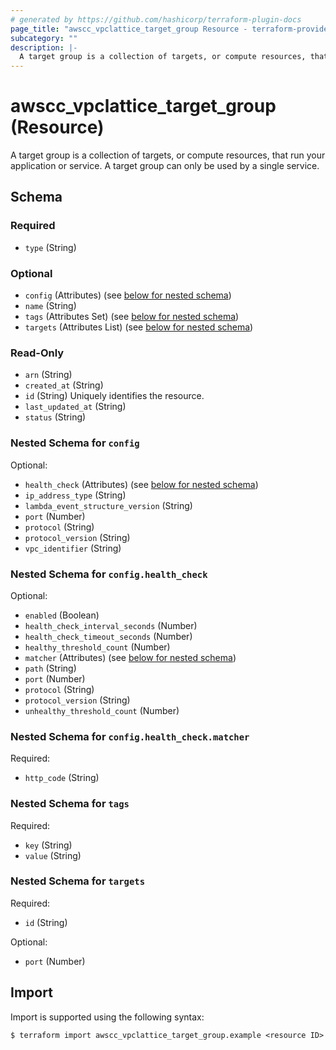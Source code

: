 ```yaml
---
# generated by https://github.com/hashicorp/terraform-plugin-docs
page_title: "awscc_vpclattice_target_group Resource - terraform-provider-awscc"
subcategory: ""
description: |-
  A target group is a collection of targets, or compute resources, that run your application or service. A target group can only be used by a single service.
---
```


# awscc_vpclattice_target_group (Resource)

A target group is a collection of targets, or compute resources, that run your application or service. A target group can only be used by a single service.



<!-- schema generated by tfplugindocs -->
## Schema

### Required

- `type` (String)

### Optional

- `config` (Attributes) (see [below for nested schema](#nestedatt--config))
- `name` (String)
- `tags` (Attributes Set) (see [below for nested schema](#nestedatt--tags))
- `targets` (Attributes List) (see [below for nested schema](#nestedatt--targets))

### Read-Only

- `arn` (String)
- `created_at` (String)
- `id` (String) Uniquely identifies the resource.
- `last_updated_at` (String)
- `status` (String)

<a id="nestedatt--config"></a>
### Nested Schema for `config`

Optional:

- `health_check` (Attributes) (see [below for nested schema](#nestedatt--config--health_check))
- `ip_address_type` (String)
- `lambda_event_structure_version` (String)
- `port` (Number)
- `protocol` (String)
- `protocol_version` (String)
- `vpc_identifier` (String)

<a id="nestedatt--config--health_check"></a>
### Nested Schema for `config.health_check`

Optional:

- `enabled` (Boolean)
- `health_check_interval_seconds` (Number)
- `health_check_timeout_seconds` (Number)
- `healthy_threshold_count` (Number)
- `matcher` (Attributes) (see [below for nested schema](#nestedatt--config--health_check--matcher))
- `path` (String)
- `port` (Number)
- `protocol` (String)
- `protocol_version` (String)
- `unhealthy_threshold_count` (Number)

<a id="nestedatt--config--health_check--matcher"></a>
### Nested Schema for `config.health_check.matcher`

Required:

- `http_code` (String)




<a id="nestedatt--tags"></a>
### Nested Schema for `tags`

Required:

- `key` (String)
- `value` (String)


<a id="nestedatt--targets"></a>
### Nested Schema for `targets`

Required:

- `id` (String)

Optional:

- `port` (Number)

## Import

Import is supported using the following syntax:

```shell
$ terraform import awscc_vpclattice_target_group.example <resource ID>
```
